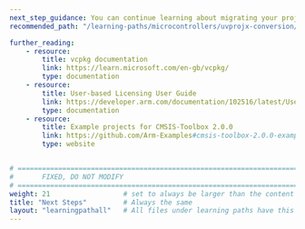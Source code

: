 ```yaml
---
next_step_guidance: You can continue learning about migrating your projects from MDK v5 to MDK v6.
recommended_path: "/learning-paths/microcontrollers/uvprojx-conversion/"

further_reading:
    - resource:
        title: vcpkg documentation
        link: https://learn.microsoft.com/en-gb/vcpkg/
        type: documentation
    - resource:
        title: User-based Licensing User Guide
        link: https://developer.arm.com/documentation/102516/latest/User-based-licensing-overview
        type: documentation
    - resource:
        title: Example projects for CMSIS-Toolbox 2.0.0
        link: https://github.com/Arm-Examples#cmsis-toolbox-2.0.0-examples
        type: website


# ================================================================================
#       FIXED, DO NOT MODIFY
# ================================================================================
weight: 21                  # set to always be larger than the content in this path, and one more than 'review'
title: "Next Steps"         # Always the same
layout: "learningpathall"   # All files under learning paths have this same wrapper
---
```

